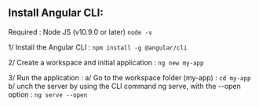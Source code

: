 ## Install Angular CLI: 

Required : Node JS (v10.9.0 or later) `node -v`

1/ Install the Angular CLI :  `npm install -g @angular/cli`

2/ Create a workspace and initial application : `ng new my-app`

3/ Run the application : 
    a/ Go to the workspace folder (my-app) : `cd my-app`
    b/ unch the server by using the CLI command ng serve, with the --open option : `ng serve --open`